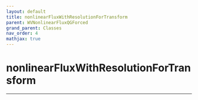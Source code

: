 ```yaml
---
layout: default
title: nonlinearFluxWithResolutionForTransform
parent: WVNonlinearFluxQGForced
grand_parent: Classes
nav_order: 4
mathjax: true
---
```


#  nonlinearFluxWithResolutionForTransform




---

